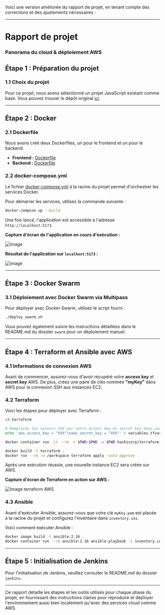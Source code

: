 Voici une version améliorée du rapport de projet, en tenant compte des corrections et des ajustements nécessaires :

---

# Rapport de projet
### Panorama du cloud & déploiement AWS

## Étape 1 : Préparation du projet
### 1.1 Choix du projet
Pour ce projet, nous avons sélectionné un projet JavaScript existant comme base. Vous pouvez trouver le dépôt original [ici](https://github.com/ecabral12/projet_js).

---

## Étape 2 : Docker
### 2.1 Dockerfile
Nous avons créé deux Dockerfiles, un pour le frontend et un pour le backend.

- **Frontend :** [Dockerfile](/frontend/Dockerfile)
- **Backend :** [Dockerfile](/backend/Dockerfile)

### 2.2 docker-compose.yml
Le fichier [docker-compose.yml](/docker-compose.yml) à la racine du projet permet d'orchestrer les services Docker.

Pour démarrer les services, utilisez la commande suivante :
```sh
docker-compose up --build
```

Une fois lancé, l'application est accessible à l'adresse `http://localhost:5173`.

**Capture d'écran de l'application en cours d'exécution :**

![image](https://github.com/ecabral12/projet_js/assets/160595084/a6b155b4-bf71-4184-8979-e53be5a6c67a)


**Résultat de l'application sur `localhost:5173` :**

![image](https://github.com/ecabral12/projet_js/assets/160595084/dd1e44e4-0329-4b1a-b7a1-4ca0f26eaecf)


---

## Étape 3 : Docker Swarm
### 3.1 Déploiement avec Docker Swarm via Multipass

Pour déployer avec Docker Swarm, utilisez le script fourni :
```sh
./deploy_swarm.sh
```

Vous pouvez également suivre les instructions détaillées dans le README.md du dossier `swarm` pour un déploiement manuel.

---

## Étape 4 : Terraform et Ansible avec AWS
### 4.1 Informations de connexion AWS

Avant de commencer, assurez-vous d'avoir récupéré votre **access key** et **secret key** AWS. De plus, créez une paire de clés nommée **"myKey"** dans AWS pour la connexion SSH aux instances EC2.

### 4.2 Terraform

Voici les étapes pour déployer avec Terraform :

```sh
cd terraform

# Remplacez les valeurs XXX par votre access key et secret key dans variables.tfvars
echo 'aws_access_key = "XXX"\naws_secret_key = "XXX"' > variables.tfvars

docker container run -it --rm -v $PWD:$PWD -w $PWD hashicorp/terraform init

docker build -t terraform .
docker run --rm -w /workspace terraform apply -auto-approve
```

Après une exécution réussie, une nouvelle instance EC2 sera créée sur AWS.

**Capture d'écran de Terraform en action sur AWS :**

![Image terraform AWS](images/image_terraform_aws.png)

### 4.3 Ansible

Avant d'exécuter Ansible, assurez-vous que votre clé `myKey.pem` est placée à la racine du projet et configurez l'inventaire dans `inventory.ini`.

Voici comment exécuter Ansible :

```sh
docker image build -t ansible:2.16 . 
docker container run --rm ansible:2.16 ansible-playbook -i inventory.ini playbook.yml
```

---

## Étape 5 : Initialisation de Jenkins

Pour l'initialisation de Jenkins, veuillez consulter le README.md du dossier `jenkins`.

---

Ce rapport détaille les étapes et les outils utilisés pour chaque phase du projet, en fournissant des instructions claires pour reproduire et déployer l'environnement aussi bien localement qu'avec des services cloud comme AWS.
